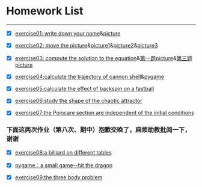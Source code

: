 # Homework List
------


- [x] [exercise01: write down your name](https://github.com/paaaaaan/Computational_physics_2015301500280/blob/files/temp.py)&[picture](https://github.com/paaaaaan/Computational_physics_2015301500280/blob/files/picture.png)


- [x] [exercise02: move the picture](https://github.com/paaaaaan/Computational_physics_2015301500280/blob/files/exercise02)&[picture1](https://github.com/paaaaaan/Computational_physics_2015301500280/blob/files/picture1.png)&[picture2](https://github.com/paaaaaan/Computational_physics_2015301500280/blob/files/picture2.png)&[picture3](https://github.com/paaaaaan/Computational_physics_2015301500280/blob/files/picture3.png)


- [x] [exercise03: compute the solution to the equation](https://github.com/paaaaaan/Computational_physics_2015301500280/blob/files/exercise03)&[第一题picture](https://github.com/paaaaaan/Computational_physics_2015301500280/blob/files/exercise03.picture1.png)&[第三题picture](https://github.com/paaaaaan/Computational_physics_2015301500280/blob/files/exercise03.picture2.png)


- [x] [exercise04:calculate the trajectory of cannon shell](https://github.com/paaaaaan/Computational_physics_2015301500280/blob/4.0/README.md)&[pygame](https://github.com/paaaaaan/Computational_physics_2015301500280/blob/4.0/pygame)


- [x] [exercise05:calculate the effect of backspin on a fastball](https://github.com/paaaaaan/Computational_physics_2015301500280/blob/5.0/README.md)


- [x] [exercise06:study the shape of the chaotic attractor ](https://github.com/paaaaaan/Computational_physics_2015301500280/blob/6.0/README.md)

- [x] [exercise07:the Poincare section are independent of the initial conditions](https://github.com/paaaaaan/Computational_physics_2015301500280/blob/7.0/README.md)

### 下面这两次作业（第八次、期中）抱歉交晚了，麻烦助教批阅一下，谢谢
- [x] [exercise08:a billiard on different tables](https://github.com/paaaaaan/Computational_physics_2015301500280/blob/8.0/README.md)


- [x] [pygame：a small game--hit the dragon](https://github.com/paaaaaan/Computational_physics_2015301500280/blob/9.0/README.md)


- [x] [exercise09:the three body problem](https://github.com/paaaaaan/Computational_physics_2015301500280/blob/10.0/README.md)
